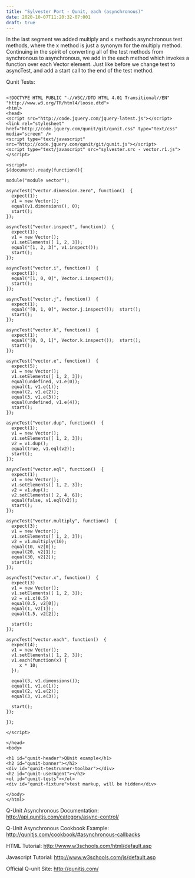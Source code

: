 ```yaml
---
title: "Sylvester Port - Qunit, each (asynchronous)"
date: 2020-10-07T11:20:32-07:001
draft: true
---
```

In the last segment we added multiply and x methods asynchronous test methods, where the x method is just a synonym for the multiply method.  Continuing in the spirit of converting all of the test methods from synchronous to asynchronous, we add in the each method which invokes a function over each Vector element.  Just like before we change test to asyncTest, and add a start call to the end of the test method.

Qunit Tests:

```

<!DOCTYPE HTML PUBLIC "-//W3C//DTD HTML 4.01 Transitional//EN"  "http://www.w3.org/TR/html4/loose.dtd">
<html>
<head>
<script src="http://code.jquery.com/jquery-latest.js"></script>
<link rel="stylesheet" href="http://code.jquery.com/qunit/git/qunit.css" type="text/css" media="screen" />
<script type="text/javascript" src="http://code.jquery.com/qunit/git/qunit.js"></script>
<script type="text/javascript" src="sylvester.src - vector.r1.js"></script>

<script>
$(document).ready(function(){
    
module("module vector");

asyncTest("vector.dimension.zero", function()  {
  expect(1);
  v1 = new Vector();
  equal(v1.dimensions(), 0);
  start();
});

asyncTest("vector.inspect", function()  {
  expect(1);
  v1 = new Vector();
  v1.setElements([ 1, 2, 3]);
  equal("[1, 2, 3]", v1.inspect());
  start();
});

asyncTest("vector.i", function()  {
  expect(1);
  equal("[1, 0, 0]", Vector.i.inspect());
  start();
});

asyncTest("vector.j", function()  {
  expect(1);
  equal("[0, 1, 0]", Vector.j.inspect());  start();
  start();
});

asyncTest("vector.k", function()  {
  expect(1);
  equal("[0, 0, 1]", Vector.k.inspect());  start();
  start();
});

asyncTest("vector.e", function()  {
  expect(5);
  v1 = new Vector();
  v1.setElements([ 1, 2, 3]);
  equal(undefined, v1.e(0));
  equal(1, v1.e(1));
  equal(2, v1.e(2));
  equal(3, v1.e(3));
  equal(undefined, v1.e(4));
  start();
});

asyncTest("vector.dup", function()  {
  expect(1);
  v1 = new Vector();
  v1.setElements([ 1, 2, 3]);
  v2 = v1.dup();
  equal(true, v1.eql(v2));
  start();
});

asyncTest("vector.eql", function()  {
  expect(1);
  v1 = new Vector();
  v1.setElements([ 1, 2, 3]);
  v2 = v1.dup();
  v2.setElements([ 2, 4, 6]);
  equal(false, v1.eql(v2));
  start();
});

asyncTest("vector.multiply", function()  {
  expect(3);
  v1 = new Vector();
  v1.setElements([ 1, 2, 3]);
  v2 = v1.multiply(10);
  equal(10, v2[0]);
  equal(20, v2[1]);
  equal(30, v2[2]);
  start();
});

asyncTest("vector.x", function()  {
  expect(3)
  v1 = new Vector();
  v1.setElements([ 1, 2, 3]);
  v2 = v1.x(0.5)
  equal(0.5, v2[0]);
  equal(1, v2[1]);
  equal(1.5, v2[2]);  
  
  start();
});

asyncTest("vector.each", function()  {
  expect(4);
  v1 = new Vector();
  v1.setElements([ 1, 2, 3]);
  v1.each(function(x) {
     x * 10;
  });
  
  equal(3, v1.dimensions());
  equal(1, v1.e(1));
  equal(2, v1.e(2));
  equal(3, v1.e(3));

  start();  
});

});

</script>
  
</head>
<body>

<h1 id="qunit-header">QUnit example</h1>
<h2 id="qunit-banner"></h2>
<div id="qunit-testrunner-toolbar"></div>
<h2 id="qunit-userAgent"></h2>
<ol id="qunit-tests"></ol>
<div id="qunit-fixture">test markup, will be hidden</div>

</body>
</html>

```

Q-Unit Asynchronous Documentation:
http://api.qunitjs.com/category/async-control/

Q-Unit Asynchronous Cookbook Example:
http://qunitjs.com/cookbook/#asynchronous-callbacks

HTML Tutorial:
http://www.w3schools.com/html/default.asp

Javascript Tutorial:
http://www.w3schools.com/js/default.asp

Official Q-unit Site:
http://qunitjs.com/


